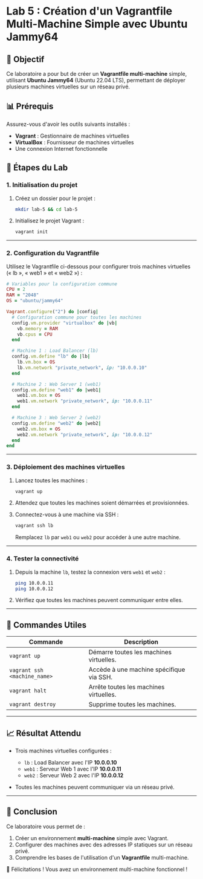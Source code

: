 # Lab 5 : Création d'un Vagrantfile Multi-Machine Simple avec Ubuntu Jammy64

## 🌟 Objectif

Ce laboratoire a pour but de créer un **Vagrantfile multi-machine** simple, utilisant **Ubuntu Jammy64** (Ubuntu 22.04 LTS), permettant de déployer plusieurs machines virtuelles sur un réseau privé.

## 📊 Prérequis

Assurez-vous d'avoir les outils suivants installés :

- **Vagrant** : Gestionnaire de machines virtuelles
- **VirtualBox** : Fournisseur de machines virtuelles
- Une connexion Internet fonctionnelle

## 🚀 Étapes du Lab

### 1. Initialisation du projet

1. Créez un dossier pour le projet :

   ```bash
   mkdir lab-5 && cd lab-5
   ```

2. Initialisez le projet Vagrant :

   ```bash
   vagrant init
   ```

---

### 2. Configuration du Vagrantfile

Utilisez le Vagrantfile ci-dessous pour configurer trois machines virtuelles (« lb », « web1 » et « web2 ») :

```ruby
# Variables pour la configuration commune
CPU = 2
RAM = "2048"
OS = "ubuntu/jammy64"

Vagrant.configure("2") do |config|
  # Configuration commune pour toutes les machines
  config.vm.provider "virtualbox" do |vb|
    vb.memory = RAM
    vb.cpus = CPU
  end

  # Machine 1 : Load Balancer (lb)
  config.vm.define "lb" do |lb|
    lb.vm.box = OS
    lb.vm.network "private_network", ip: "10.0.0.10"
  end

  # Machine 2 : Web Server 1 (web1)
  config.vm.define "web1" do |web1|
    web1.vm.box = OS
    web1.vm.network "private_network", ip: "10.0.0.11"
  end

  # Machine 3 : Web Server 2 (web2)
  config.vm.define "web2" do |web2|
    web2.vm.box = OS
    web2.vm.network "private_network", ip: "10.0.0.12"
  end
end
```

---

### 3. Déploiement des machines virtuelles

1. Lancez toutes les machines :

   ```bash
   vagrant up
   ```

2. Attendez que toutes les machines soient démarrées et provisionnées.

3. Connectez-vous à une machine via SSH :

   ```bash
   vagrant ssh lb
   ```

   Remplacez `lb` par `web1` ou `web2` pour accéder à une autre machine.

---

### 4. Tester la connectivité

1. Depuis la machine `lb`, testez la connexion vers `web1` et `web2` :

   ```bash
   ping 10.0.0.11
   ping 10.0.0.12
   ```

2. Vérifiez que toutes les machines peuvent communiquer entre elles.

---

## 🔧 Commandes Utiles

| Commande                        | Description                              |
|---------------------------------|------------------------------------------|
| `vagrant up`                    | Démarre toutes les machines virtuelles. |
| `vagrant ssh <machine_name>`    | Accède à une machine spécifique via SSH.|
| `vagrant halt`                  | Arrête toutes les machines virtuelles.  |
| `vagrant destroy`               | Supprime toutes les machines.           |

---

## 📈 Résultat Attendu

- Trois machines virtuelles configurées :
  - `lb` : Load Balancer avec l'IP **10.0.0.10**
  - `web1` : Serveur Web 1 avec l'IP **10.0.0.11**
  - `web2` : Serveur Web 2 avec l'IP **10.0.0.12**

- Toutes les machines peuvent communiquer via un réseau privé.

---

## 🌟 Conclusion

Ce laboratoire vous permet de :

1. Créer un environnement **multi-machine** simple avec Vagrant.
2. Configurer des machines avec des adresses IP statiques sur un réseau privé.
3. Comprendre les bases de l'utilisation d'un **Vagrantfile** multi-machine.

🚀 Félicitations ! Vous avez un environnement multi-machine fonctionnel !
